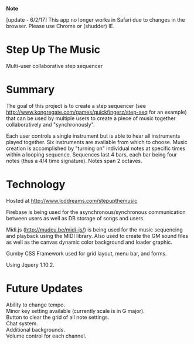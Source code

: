 **Note**

[update - 6/2/17] This app no longer works in Safari due to changes in the browser.  Please use Chrome or (shudder) IE.

Step Up The Music
==============

Multi-user collaborative step sequencer

Summary
=======
The goal of this project is to create a step sequencer (see http://www.kongregate.com/games/quickfingerz/step-seq for an example) that can be used by multiple users to create a piece of music together collaboratively and "synchronously".

Each user controls a single instrument but is able to hear all instruments played together.  Six instruments are available from which to choose.  Music creation is accomplished by "turning on" individual notes at specific times within a looping sequence.  Sequences last 4 bars, each bar being four notes (thus a 4/4 time signature).  Notes span 2 octaves.

Technology
=========
Hosted at http://www.lcddreams.com/stepupthemusic

Firebase is being used for the asynchronous/synchronous communication between users as well as DB storage of songs and users.

Midi.js (http://mudcu.be/midi-js/) is being used for the music sequencing and playback using the MIDI library.  Also used to create the GM sound files as well as the canvas dynamic color background and loader graphic.

Gumby CSS Framework used for grid layout, menu bar, and forms.

Using Jquery 1.10.2.

Future Updates
=========
Ability to change tempo.  
Minor key setting available (currently scale is in G major).  
Button to clear the grid of all note settings.  
Chat system.  
Additional backgrounds.  
Volume control for each channel.
